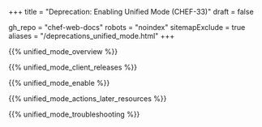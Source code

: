 +++
title = "Deprecation: Enabling Unified Mode (CHEF-33)"
draft = false

gh_repo = "chef-web-docs"
robots = "noindex"
sitemapExclude = true
aliases = "/deprecations_unified_mode.html"
+++

{{% unified_mode_overview %}}

{{% unified_mode_client_releases %}}

{{% unified_mode_enable %}}

{{% unified_mode_actions_later_resources %}}

{{% unified_mode_troubleshooting %}}
